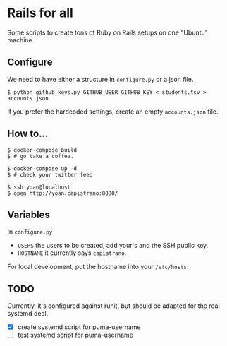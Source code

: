# Rails for all

Some scripts to create tons of Ruby on Rails setups on one "Ubuntu" machine.

## Configure

We need to have either a structure in `configure.py` or a json file.

```console
$ python github_keys.py GITHUB_USER GITHUB_KEY < students.tsv > accounts.json
```

If you prefer the hardcoded settings, create an empty `accounts.json` file.

## How to...

```console
$ docker-compose build
$ # go take a coffee.

$ docker-compose up -d
$ # check your twitter feed

$ ssh yoan@localhost
$ open http://yoan.capistrano:8080/
```

## Variables

In `configure.py`

- `USERS` the users to be created, add your's and the SSH public key.
- `HOSTNAME` it currently says `capistrano`.

For local development, put the hostname into your `/etc/hosts`.

## TODO

Currently, it's configured against runit, but should be adapted for the real systemd deal.

- [x] create systemd script for puma-username
- [ ] test systemd script for puma-username
